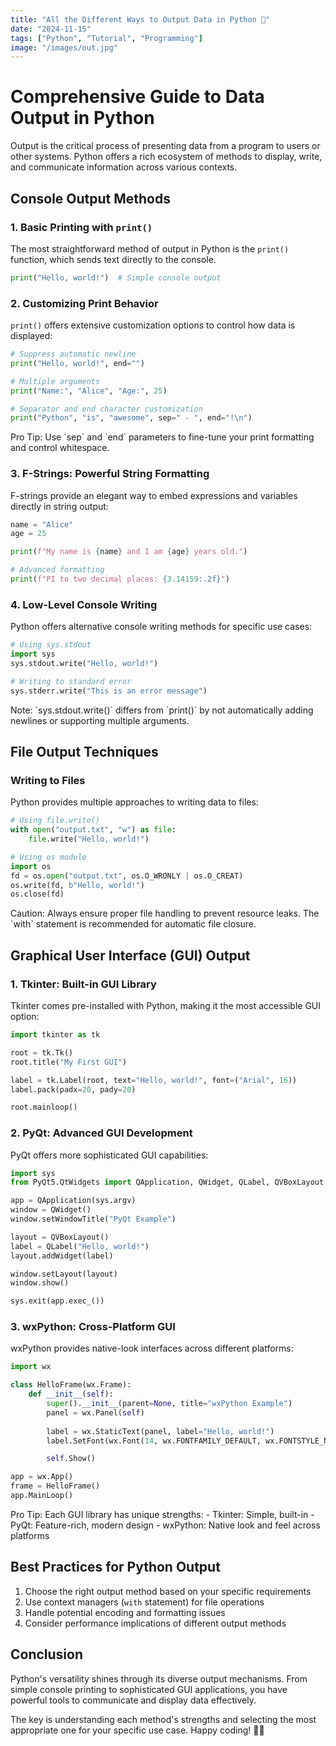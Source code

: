 ```yaml
---
title: "All the Different Ways to Output Data in Python 🧐"
date: "2024-11-15"
tags: ["Python", "Tutorial", "Programming"]
image: "/images/out.jpg"
---
```


# Comprehensive Guide to Data Output in Python

Output is the critical process of presenting data from a program to users or other systems. Python offers a rich ecosystem of methods to display, write, and communicate information across various contexts.

## Console Output Methods

### 1. Basic Printing with `print()`

The most straightforward method of output in Python is the `print()` function, which sends text directly to the console.

```python
print("Hello, world!")  # Simple console output
```

### 2. Customizing Print Behavior

`print()` offers extensive customization options to control how data is displayed:

```python
# Suppress automatic newline
print("Hello, world!", end="")

# Multiple arguments
print("Name:", "Alice", "Age:", 25)

# Separator and end character customization
print("Python", "is", "awesome", sep=" - ", end="!\n")
```

<div class="tip">
    Pro Tip: Use `sep` and `end` parameters to fine-tune your print formatting and control whitespace.
</div>

### 3. F-Strings: Powerful String Formatting

F-strings provide an elegant way to embed expressions and variables directly in string output:

```python
name = "Alice"
age = 25

print(f"My name is {name} and I am {age} years old.")

# Advanced formatting
print(f"PI to two decimal places: {3.14159:.2f}")
```

### 4. Low-Level Console Writing

Python offers alternative console writing methods for specific use cases:

```python
# Using sys.stdout
import sys
sys.stdout.write("Hello, world!")

# Writing to standard error
sys.stderr.write("This is an error message")
```

<div class="note">
    Note: `sys.stdout.write()` differs from `print()` by not automatically adding newlines or supporting multiple arguments.
</div>

## File Output Techniques

### Writing to Files

Python provides multiple approaches to writing data to files:

```python
# Using file.write()
with open("output.txt", "w") as file:
    file.write("Hello, world!")

# Using os module
import os
fd = os.open("output.txt", os.O_WRONLY | os.O_CREAT)
os.write(fd, b"Hello, world!")
os.close(fd)
```

<div class="error">
    Caution: Always ensure proper file handling to prevent resource leaks. The `with` statement is recommended for automatic file closure.
</div>

## Graphical User Interface (GUI) Output

### 1. Tkinter: Built-in GUI Library

Tkinter comes pre-installed with Python, making it the most accessible GUI option:

```python
import tkinter as tk

root = tk.Tk()
root.title("My First GUI")

label = tk.Label(root, text="Hello, world!", font=("Arial", 16))
label.pack(padx=20, pady=20)

root.mainloop()
```

### 2. PyQt: Advanced GUI Development

PyQt offers more sophisticated GUI capabilities:

```python
import sys
from PyQt5.QtWidgets import QApplication, QWidget, QLabel, QVBoxLayout

app = QApplication(sys.argv)
window = QWidget()
window.setWindowTitle("PyQt Example")

layout = QVBoxLayout()
label = QLabel("Hello, world!")
layout.addWidget(label)

window.setLayout(layout)
window.show()

sys.exit(app.exec_())
```

### 3. wxPython: Cross-Platform GUI

wxPython provides native-look interfaces across different platforms:

```python
import wx

class HelloFrame(wx.Frame):
    def __init__(self):
        super().__init__(parent=None, title="wxPython Example")
        panel = wx.Panel(self)
        
        label = wx.StaticText(panel, label="Hello, world!")
        label.SetFont(wx.Font(14, wx.FONTFAMILY_DEFAULT, wx.FONTSTYLE_NORMAL, wx.FONTWEIGHT_BOLD))

        self.Show()

app = wx.App()
frame = HelloFrame()
app.MainLoop()
```

<div class="tip">
    Pro Tip: Each GUI library has unique strengths:
    - Tkinter: Simple, built-in
    - PyQt: Feature-rich, modern design
    - wxPython: Native look and feel across platforms
</div>

## Best Practices for Python Output

1. Choose the right output method based on your specific requirements
2. Use context managers (`with` statement) for file operations
3. Handle potential encoding and formatting issues
4. Consider performance implications of different output methods

## Conclusion

Python's versatility shines through its diverse output mechanisms. From simple console printing to sophisticated GUI applications, you have powerful tools to communicate and display data effectively.

The key is understanding each method's strengths and selecting the most appropriate one for your specific use case. Happy coding! 🐍✨

